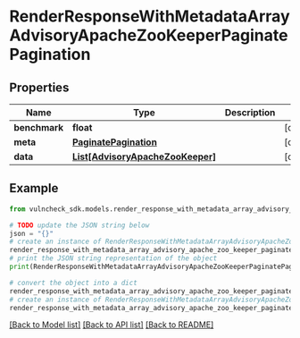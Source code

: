 # RenderResponseWithMetadataArrayAdvisoryApacheZooKeeperPaginatePagination


## Properties

Name | Type | Description | Notes
------------ | ------------- | ------------- | -------------
**benchmark** | **float** |  | [optional] 
**meta** | [**PaginatePagination**](PaginatePagination.md) |  | [optional] 
**data** | [**List[AdvisoryApacheZooKeeper]**](AdvisoryApacheZooKeeper.md) |  | [optional] 

## Example

```python
from vulncheck_sdk.models.render_response_with_metadata_array_advisory_apache_zoo_keeper_paginate_pagination import RenderResponseWithMetadataArrayAdvisoryApacheZooKeeperPaginatePagination

# TODO update the JSON string below
json = "{}"
# create an instance of RenderResponseWithMetadataArrayAdvisoryApacheZooKeeperPaginatePagination from a JSON string
render_response_with_metadata_array_advisory_apache_zoo_keeper_paginate_pagination_instance = RenderResponseWithMetadataArrayAdvisoryApacheZooKeeperPaginatePagination.from_json(json)
# print the JSON string representation of the object
print(RenderResponseWithMetadataArrayAdvisoryApacheZooKeeperPaginatePagination.to_json())

# convert the object into a dict
render_response_with_metadata_array_advisory_apache_zoo_keeper_paginate_pagination_dict = render_response_with_metadata_array_advisory_apache_zoo_keeper_paginate_pagination_instance.to_dict()
# create an instance of RenderResponseWithMetadataArrayAdvisoryApacheZooKeeperPaginatePagination from a dict
render_response_with_metadata_array_advisory_apache_zoo_keeper_paginate_pagination_from_dict = RenderResponseWithMetadataArrayAdvisoryApacheZooKeeperPaginatePagination.from_dict(render_response_with_metadata_array_advisory_apache_zoo_keeper_paginate_pagination_dict)
```
[[Back to Model list]](../README.md#documentation-for-models) [[Back to API list]](../README.md#documentation-for-api-endpoints) [[Back to README]](../README.md)


